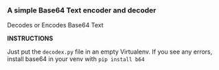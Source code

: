 ### **A simple Base64 Text encoder and decoder**
Decodes or Encodes Base64 Text


**INSTRUCTIONS**

Just put the `decodex.py` file in an empty Virtualenv.
If you see any errors, install base64 in your venv with `pip install b64`
